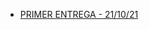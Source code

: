 
* [PRIMER ENTREGA  - 21/10/21](https://github.com/Pgamboan/Proyecto-FIS/tree/Primera-Entrega "Click here")